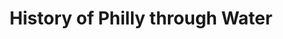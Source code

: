 ---
pid: CH508
title: History of Philly through Water
location_transcription: 
zipcode: 
outside_phl: 
neighborhood: 
age: 
age_range: 
instagram: 
image_file_name: CH_508.jpg
proposal_transcription: 
topic: History,Philadelphia
topic_summary: 0, 0
type: Image
keywords_other: water, timeline
credit: 
image_labels: 
twitter: 
facebook: 
permalink: "/monuments/ch508/"
layout: item-page
---